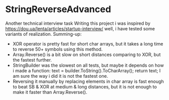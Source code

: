 # StringReverseAdvanced
Another technical interview task
Writing this project i was inspired by https://dou.ua/lenta/articles/startup-interview/
well, i have tested some variants of realization. Summing-up:
- XOR operator is pretty fast for short char arrays, but it takes a long time to reverse 50+ symbols using this method.
- Array.Reverse() is a bit slow on short distances comparing to XOR, but the fastest further.
- StringBuilder was the slowest on all tests, but maybe it depends on how i made a function:
 text = builder.ToString().ToCharArray();
            return text;
I am sure the way i did it is not the fastest one.
- Reversing it manually by replacing elements in char array is fast enough to beat SB & XOR at medium & long distances, but it is not enough to make it faster than Array.Reverse().
            
